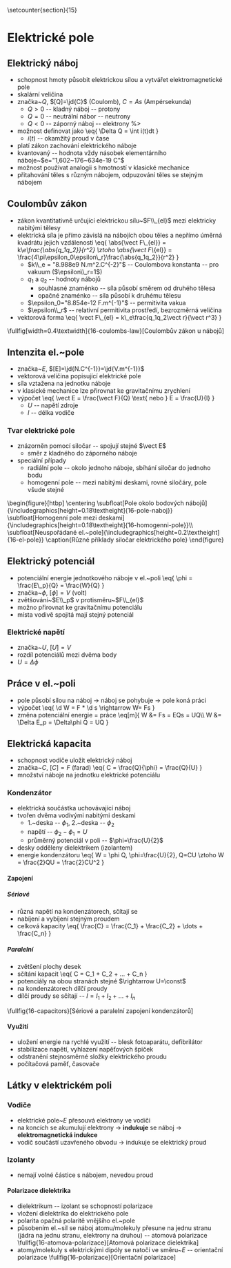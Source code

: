 \setcounter{section}{15}
# Elektrické pole
## Elektrický náboj
- schopnost hmoty působit elektrickou sílou a vytvářet elektromagnetické pole
- skalární veličina
- značka~$Q$, $[Q]=\jd{C}$ (Coulomb), $C=As$ (Ampérsekunda)
	- $Q>0$ -- kladný náboj -- protony
	- $Q=0$ -- neutrální nábor -- neutrony
	- $Q<0$ -- záporný náboj -- elektrony %>
- možnost definovat jako
	\eq{
		\Delta Q = \int i(t)dt
	}
	- $i(t)$ -- okamžitý proud v čase
- platí zákon zachování elektrického náboje
- kvantovaný -- hodnota vždy násobek elementárního náboje~$e="1,602~176~634e-19 C"$
- možnost používat analogii s hmotností v klasické mechanice
- přitahování těles s různým nábojem, odpuzování těles se stejným nábojem

## Coulombův zákon
- zákon kvantitativně určující elektrickou sílu~$F\\_{el}$ mezi elektricky nabitými tělesy
- elektrická síla je přímo závislá na nábojích obou těles a nepřímo úměrná kvadrátu jejich vzdálenosti
	\eq{
		\abs{\vect F\\_{el}} = k\\_e\frac{\abs{q_1q_2}}{r^2} \ztoho \abs{\vect F\\_{el}} = \frac{4\pi\epsilon_0\epsilon\\_r}\frac{\abs{q_1q_2}}{r^2}
	}
	- $k\\_e = "8.988e9 N.m^2.C^{-2}"$ -- Coulombova konstanta -- pro vakuum ($\epsilon\\_r=1$)
	- $q_1$ a $q_2$ -- hodnoty nábojů
		- souhlasné znaménko -- síla působí směrem od druhého tělesa
		- opačné znaménko -- síla působí k druhému tělesu
	- $\epsilon_0="8.854e-12 F.m^{-1}"$ -- permitivita vakua
	- $\epsilon\\_r$ -- relativní permitivita prostředí, bezrozměrná veličina
- vektorová forma
	\eq{
		\vect F\\_{el} = k\\_e\frac{q_1q_2\vect r}{\vect r^3}
	}

\fullfig[width=0.4\textwidth]{16-coulombs-law}[Coulombův zákon u nábojů]

## Intenzita el.~pole
- značka~$E$, $[E]=\jd{N.C^{-1}}=\jd{V.m^{-1}}$
- vektorová veličina popisující elektrické pole
- síla vztažena na jednotku náboje
- v klasické mechanice lze přirovnat ke gravitačnímu zrychlení
- výpočet
	\eq{
		\vect E = \frac{\vect F}{Q} \text{ nebo } E = \frac{U}{l}
	}
	- $U$ -- napětí zdroje
	- $l$ -- délka vodiče

### Tvar elektrické pole
- znázorněn pomocí siločar -- spojují stejné $\vect E$
	- směr z kladného do záporného náboje
- speciální případy
	- radiální pole -- okolo jednoho náboje, sbíhání siločar do jednoho bodu
	- homogenní pole -- mezi nabitými deskami, rovné siločáry, pole všude stejné

\begin{figure}[htbp]
\centering
\subfloat[Pole okolo bodových nábojů]{\includegraphics[height=0.18\textheight]{16-pole-naboj}}
\subfloat[Homogenní pole mezi deskami]{\includegraphics[height=0.18\textheight]{16-homogenni-pole}}\\\\
\subfloat[Neuspořádané el.~pole]{\includegraphics[height=0.2\textheight]{16-el-pole}}
\caption{Různé příklady siločar elektrického pole}
\end{figure}

## Elektrický potenciál
- potenciální energie jednotkového náboje v el.~poli
	\eq{
		\phi = \frac{E\\_p}{Q} = \frac{W}{Q}
	}
- značka~$\phi$, $[\phi]=V$ (volt)
- zvětšování~$E\\_p$ v protisměru~$F\\_{el}$
- možno přirovnat ke gravitačnímu potenciálu
- místa vodivě spojitá mají stejný potenciál

### Elektrické napětí
- značka~$U$, $[U]=V$
- rozdíl potenciálů mezi dvěma body
- $U=\Delta\phi$

## Práce v el.~poli
- pole působí sílou na náboj -> náboj se pohybuje -> pole koná práci
- výpočet
	\eq{
		\\d W = F * \\d s \rightarrow W= Fs
	}
- změna potenciální energie = práce
	\eq[m]{
		W &= Fs = EQs = UQ\\\\
		W &= \Delta E\_p = \Delta\phi Q = UQ
	}

## Elektrická kapacita
- schopnost vodiče uložit elektrický náboj
- značka~$C$, $[C]=F$ (farad)
	\eq{
		C = \frac{Q}{\phi} = \frac{Q}{U}
	}
- množství náboje na jednotku elektrické potenciálu

### Kondenzátor
- elektrická součástka uchovávající náboj
- tvořen dvěma vodivými nabitými deskami
	- 1.~deska -- $\phi_1$, 2.~deska -- $\phi_2$
	- napětí -- $\phi_2-\phi_1=U$
	- průměrný potenciál v poli -- $\phi=\frac{U}{2}$
- desky odděleny dielektrikem (izolantem)
- energie kondenzátoru
	\eq{
		W = \phi Q, \phi=\frac{U}{2}, Q=CU \ztoho W = \frac{2}QU = \frac{2}CU^2
	}

#### Zapojení
##### Sériové
- různá napětí na kondenzátorech, sčítají se
- nabíjení a vybíjení stejným proudem
- celková kapacity
	\eq{
		\frac{C} = \frac{C_1} + \frac{C_2} + \dots + \frac{C_n}
	}

##### Paralelní
- zvětšení plochy desek
- sčítání kapacit
	\eq{
		C = C_1 + C_2 + ... + C_n
	}
- potenciály na obou stranách stejné $\rightarrow U=\const$ 
- na kondenzátorech dílčí proudy
- dílčí proudy se sčítají -- $I = I_1 + I_2 + ... + I_n$

\fullfig{16-capacitors}[Sériové a paralelní zapojení kondenzátorů]

#### Využití
- uložení energie na rychlé využití -- blesk fotoaparátu, defibrilátor
- stabilizace napětí, vyhlazení napěťových špiček
- odstranění stejnosměrné složky elektrického proudu
- počítačová paměť, časovače

## Látky v elektrickém poli
### Vodiče
- elektrické pole~$E$ přesouvá elektrony ve vodiči
- na koncích se akumulují elektrony $\rightarrow$ **indukuje** se náboj $\rightarrow$ **elektromagnetická indukce**
- vodič součástí uzavřeného obvodu $\rightarrow$ indukuje se elektrický proud

### Izolanty
- nemají volné částice s nábojem, nevedou proud

#### Polarizace dielektrika
- dielektrikum -- izolant se schopností polarizace
- vložení dielektrika do elektrického pole
- polarita opačná polaritě vnějšího el.~pole
- působením el.~sil se náboj atomu/molekuly přesune na jednu stranu (jádra na jednu stranu, elektrony na druhou) -- atomová polarizace
\fullfig{16-atomova-polarizace}[Atomová polarizace dielektrika]
- atomy/molekuly s elektrickými dipóly se natočí ve směru~$E$ -- orientační polarizace
\fullfig{16-polarizace}[Orientační polarizace]
